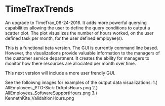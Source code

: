 # TimeTraxTrends

An upgrade to TimeTrax_06-24-2016.  It adds more powerful querying capabilities allowing the user to define the query conditions to output a scatter plot.  The plot visualizes the number of hours worked, on the user defined task per month, for the user defined employee(s).

This is a functional beta version.  The GUI is currently command line based.  However, the visualizations provide valuable information to the managers of the customer service department.  It creates the ability for managers to monitor how there resources are allociated per month over time.

This next version will include a more user frendly GUI.

See the folloiwng images for examples of the output data visualizations:
1.) AllEmployees_PTO-Sick-DrAptsHours.png
2.) AllEmployees_SoftwareSupportHours.png
3.) KennethKite_ValidaltionHours.png
